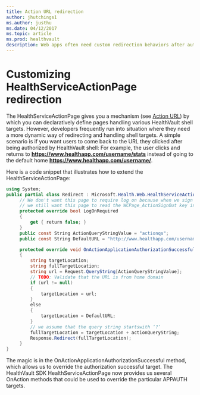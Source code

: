 ```yaml
---
title: Action URL redirection
author: jhutchings1
ms.author: justhu
ms.date: 04/12/2017
ms.topic: article
ms.prod: healthvault
description: Web apps often need custom redirection behaviors after authentication. This page provides an overview of how implement these behaviors using HealthVault. 
---
```


Customizing HealthServiceActionPage redirection
===============================================

The HealthServiceActionPage gives you a mechanism (see [Action URL](/healthvault/concepts/connectivity/action-url)) by which you can declaratively define pages handling various HealthVault shell targets. However, developers frequently run into situation where they need a more dynamic way of redirecting and handling shell targets. A simple scenario is if you want users to come back to the URL they clicked after being authorized by HealthVault shell: For example, the user clicks and returns to **https://www.healthapp.com/username/stats** instead of going to the default home **https://www.healthapp.com/username/**.

Here is a code snippet that illustrates how to extend the HealthServiceActionPage:

```c#
using System;
public partial class Redirect : Microsoft.Health.Web.HealthServiceActionPage {
     // We don't want this page to require log on because when we sign out,    
     // we still want this page to read the WCPage_ActionSignOut key in the     
     protected override bool LogOnRequired     
     {
         get { return false; }    
     }
     public const String ActionQueryStringValue = "actionqs";
     public const String DefaultURL = "http://www.healthapp.com/username";    

     protected override void OnActionApplicationAuthorizationSuccessful(string action, string actionQueryString) 
     {        
         string targetLocation;        
         string fullTargetLocation;        
         string url = Request.QueryString[ActionQueryStringValue];        
         // TODO: Validate that the URL is from home domain         
         if (url != null)        
         {            
             targetLocation = url;        
         } 
         else        
         {            
             targetLocation = DefaultURL;         
         }        
         // we assume that the query string startswith ‘?’        
         fullTargetLocation = targetLocation + actionQueryString;        
         Response.Redirect(fullTargetLocation);    
     }
}
```

The magic is in the OnActionApplicationAuthorizationSuccessful method, which allows us to override the authorization successful target. The HealthVault SDK HealthServiceActionPage now provides us several OnAction methods that could be used to override the particular APPAUTH targets.
